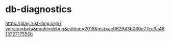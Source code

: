 # db-diagnostics
https://play.rust-lang.org/?version=beta&mode=debug&edition=2018&gist=ac062943b080e77cc9c461372717556b
